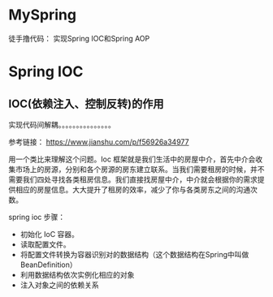 # MySpring
徒手撸代码： 实现Spring IOC和Spring AOP

# Spring IOC

## IOC(依赖注入、控制反转)的作用
 实现代码间解耦。。。。。。。。。。。。。。。

 参考链接： https://www.jianshu.com/p/f56926a34977


 用一个类比来理解这个问题。Ioc 框架就是我们生活中的房屋中介，首先中介会收集市场上的房源，分别和各个房源的房东建立联系。当我们需要租房的时候，并不需要我们四处寻找各类租房信息。我们直接找房屋中介，中介就会根据你的需求提供相应的房屋信息。大大提升了租房的效率，减少了你与各类房东之间的沟通次数。

spring ioc 步骤：

* 初始化 IoC 容器。
* 读取配置文件。
* 将配置文件转换为容器识别对的数据结构（这个数据结构在Spring中叫做 BeanDefinition）
* 利用数据结构依次实例化相应的对象
* 注入对象之间的依赖关系


